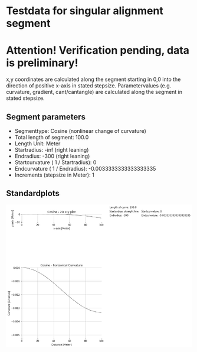 # Testdata for singular alignment segment
# Attention! Verification pending, data is preliminary!
x,y coordinates are calculated along the segment starting in 0,0 into the direction of positive x-axis in stated stepsize.
Parametervalues (e.g. curvature, gradient, cant/cantangle) are calculated along the segment in stated stepsize.
## Segment parameters
* Segmenttype: Cosine (nonlinear change of curvature)
* Total length of segment: 100.0
* Length Unit: Meter
* Startradius: -inf (right leaning)
* Endradius: -300 (right leaning)
* Startcurvature ( 1 / Startradius): 0
* Endcurvature ( 1 / Endradius): -0.0033333333333333335
* Increments (stepsize in Meter): 1
## Standardplots
<img src="./TS2_Cosine_100.0_-inf_-300_1_Meter.png">
